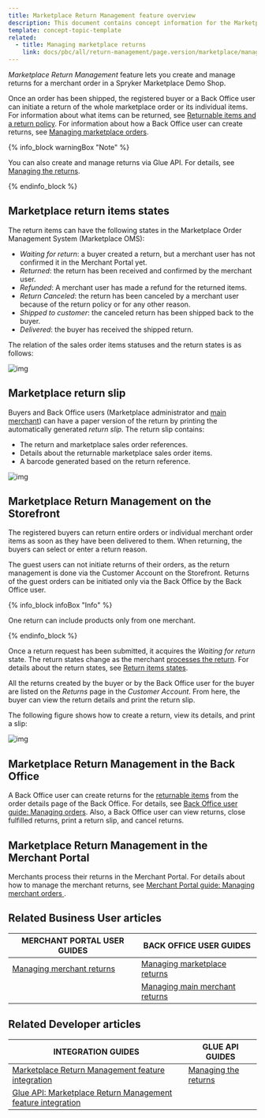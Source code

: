 ```yaml
---
title: Marketplace Return Management feature overview
description: This document contains concept information for the Marketplace Return Management feature.
template: concept-topic-template
related:
  - title: Managing marketplace returns
    link: docs/pbc/all/return-management/page.version/marketplace/manage-in-the-back-office/manage-marketplace-returns.html
---
```


*Marketplace Return Management* feature lets you create and manage returns for a merchant order in a Spryker Marketplace Demo Shop.

Once an order has been shipped, the registered buyer or a Back Office user can initiate a return of the whole marketplace order or its individual items. For information about what items can be returned, see [Returnable items and a return policy](/docs/pbc/all/return-management/{{page.version}}/base-shop/return-management-base-shop.html#returnable-items-and-a-return-policy). For information about how a Back Office user can create returns, see [Managing marketplace orders](/docs/marketplace/user/back-office-user-guides/{{page.version}}/marketplace/orders/managing-marketplace-orders.html).


{% info_block warningBox "Note" %}

You can also create and manage returns via Glue API. For details, see [Managing the returns](/docs/pbc/all/return-management/{{page.version}}/marketplace/glue-api-manage-marketplace-returns.html).

{% endinfo_block %}

## Marketplace return items states

The return items can have the following states in the Marketplace Order Management System (Marketplace OMS):

* *Waiting for return*: a buyer created a return, but a merchant user has not confirmed it in the Merchant Portal yet.
* *Returned*: the return has been received and confirmed by the merchant user.
* *Refunded*: A merchant user has made a refund for the returned items.
* *Return Canceled*: the return has been canceled by a merchant user because of the return policy or for any other reason.
* *Shipped to customer*: the canceled return has been shipped back to the buyer.
* *Delivered*: the buyer has received the shipped return.

The relation of the sales order items statuses and the return states is as follows:

![img](https://spryker.s3.eu-central-1.amazonaws.com/docs/Marketplace/user+guides/Features/Marketplace+Return+Management/marketplace-merchant-return-process.png)

## Marketplace return slip

Buyers and Back Office users (Marketplace administrator and [main merchant](/docs/pbc/all/merchant-management/{{page.version}}/marketplace/marketplace-merchant-feature-overview/main-merchant.html)) can have a paper version of the return by printing the automatically generated *return slip*. The return slip contains:

* The return and marketplace sales order references.
* Details about the returnable marketplace sales order items.
* A barcode generated based on the return reference.

![img](https://spryker.s3.eu-central-1.amazonaws.com/docs/Marketplace/user+guides/Features/Marketplace+Return+Management/marketplace-return-slip.png)

## Marketplace Return Management on the Storefront

The registered buyers can return entire orders or individual merchant order items as soon as they have been delivered to them. When returning, the buyers can select or enter a return reason.

The guest users can not initiate returns of their orders, as the return management is done via the Customer Account on the Storefront. Returns of the guest orders can be initiated only via the Back Office by the Back Office user.

{% info_block infoBox "Info" %}

One return can include products only from one merchant.

{% endinfo_block %}

Once a return request has been submitted, it acquires the *Waiting for return* state. The return states change as the merchant [processes the return](/docs/marketplace/user/back-office-user-guides/{{page.version}}/marketplace/orders/managing-marketplace-orders.html#creating-a-marketplace-return). For details about the return states, see [Return items states](/docs/marketplace/user/back-office-user-guides/{{page.version}}/marketplace/orders/managing-marketplace-orders.html#reference-information-creating-a-marketplace-return).

All the returns created by the buyer or by the Back Office user for the buyer are listed on the *Returns* page in the *Customer Account*. From here, the buyer can view the return details and print the return slip.

The following figure shows how to create a return, view its details, and print a slip:

![img](https://spryker.s3.eu-central-1.amazonaws.com/docs/Marketplace/user+guides/Features/Marketplace+Return+Management/create-a-return-marketplace.gif)

## Marketplace Return Management in the Back Office

A Back Office user can create returns for the [returnable items](/docs/pbc/all/return-management/{{page.version}}/base-shop/return-management-base-shop.html#returnable-items-and-a-return-policy) from the order details page of the Back Office. For details, see [Back Office user guide: Managing orders](/docs/marketplace/user/back-office-user-guides/{{page.version}}/marketplace/orders/managing-marketplace-orders.html). Also, a Back Office user can view returns, close fulfilled returns, print a return slip, and cancel returns.

## Marketplace Return Management in the Merchant Portal

Merchants process their returns in the Merchant Portal. For details about how to manage the merchant returns, see [Merchant Portal guide: Managing merchant orders ](/docs/pbc/all/return-management/{{page.version}}/marketplace/manage-merchant-orders.html).

## Related Business User articles

| MERCHANT PORTAL USER GUIDES  | BACK OFFICE USER GUIDES |
| --- | --- |
| [Managing merchant returns](/docs/pbc/all/return-management/{{page.version}}/marketplace/manage-merchant-orders.html#managing-merchant-returns) | [Managing marketplace returns](/docs/pbc/all/return-management/{{page.version}}/marketplace/manage-in-the-back-office/manage-marketplace-returns.html) |
|    | [Managing main merchant returns](/docs/pbc/all/return-management/{{page.version}}/marketplace/manage-in-the-back-office/manage-main-merchant-returns.html) |

## Related Developer articles

| INTEGRATION GUIDES      | GLUE API GUIDES     |
| -------------------- | -------------- |
| [Marketplace Return Management feature integration](/docs/pbc/all/return-management/{{page.version}}/marketplace/install-and-upgrade/install-the-marketplace-return-management-feature.html) | [Managing the returns](/docs/pbc/all/return-management/{{page.version}}/marketplace/glue-api-manage-marketplace-returns.html) |
| [Glue API: Marketplace Return Management feature integration](/docs/pbc/all/return-management/{{page.version}}/marketplace/install-and-upgrade/install-the-marketplace-return-management-glue-api.html) |              
